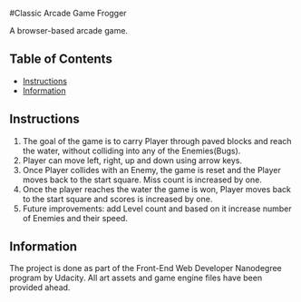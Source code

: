 #Classic Arcade Game Frogger

A browser-based arcade game.

## Table of Contents

* [Instructions](#instructions)
* [Information](#Information)

## Instructions

1. The goal of the game is to carry Player through paved blocks and reach the water, without colliding into any of the Enemies(Bugs).
2. Player can move left, right, up and down using arrow keys.
3. Once Player collides with an Enemy, the game is reset and the Player moves back to the start square. Miss count is increased by one.
4. Once the player reaches the water the game is won, Player moves back to the start square and scores is increased by one.
5. Future improvements: add Level count and based on it increase number of Enemies and their speed. 

## Information

The project is done as part of the Front-End Web Developer Nanodegree program by Udacity. All art assets and game engine files have been provided ahead.
